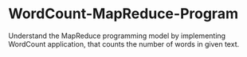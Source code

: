 # WordCount-MapReduce-Program
Understand the MapReduce programming model by implementing WordCount application, that counts the number of words in given text.
